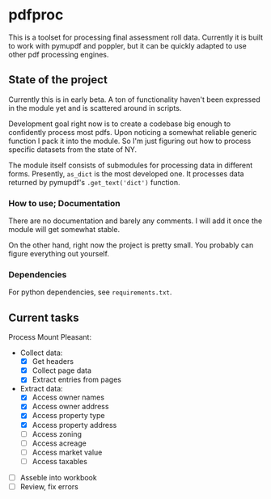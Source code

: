 # pdfproc

This is a toolset for processing final assessment roll data. Currently it is built to work with pymupdf and poppler, but it can be quickly adapted to use other pdf processing engines.

## State of the project

Currently this is in early beta. A ton of functionality haven't been expressed in the module yet and is scattered around in scripts.

Development goal right now is to create a codebase big enough to confidently process most pdfs. Upon noticing a somewhat reliable generic function I pack it into the module. So I'm just figuring out how to process specific datasets from the state of NY.

The module itself consists of submodules for processing data in different forms. Presently, `as_dict` is the most developed one. It processes data returned by pymupdf's `.get_text('dict')` function.

### How to use; Documentation

There are no documentation and barely any comments. I will add it once the module will get somewhat stable.

On the other hand, right now the project is pretty small. You probably can figure everything out yourself.

### Dependencies

For python dependencies, see `requirements.txt`.

## Current tasks

Process Mount Pleasant:
- Collect data:
    - [x] Get headers
    - [x] Collect page data
    - [x] Extract entries from pages
- Extract data:
    - [x] Access owner names
    - [x] Access owner address
    - [x] Access property type
    - [x] Access property address
    - [ ] Access zoning
    - [ ] Access acreage
    - [ ] Access market value
    - [ ] Access taxables
- [ ] Asseble into workbook
- [ ] Review, fix errors
